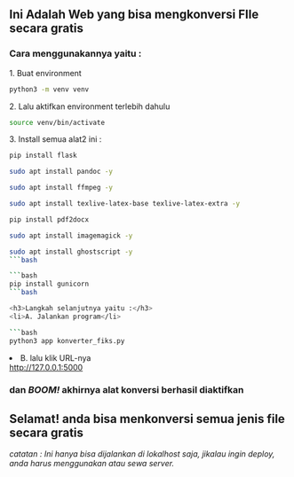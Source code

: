 <h2>Ini Adalah Web yang bisa mengkonversi FIle secara gratis</h2>

<h3>Cara menggunakannya yaitu :</h3>
<p>1. Buat environment</p>
   
   ```bash
   python3 -m venv venv
   ```

<p>2. Lalu aktifkan environment terlebih dahulu</p>
   
   ```bash
   source venv/bin/activate
   ```
<p>3. Install semua alat2 ini :</p>
   
   ```bash
   pip install flask
   ```
   
   ```bash
   sudo apt install pandoc -y
   ```

   ```bash
   sudo apt install ffmpeg -y
   ```

   ```bash
   sudo apt install texlive-latex-base texlive-latex-extra -y
   ```
   
   ```bash
   pip install pdf2docx
   ```
   
   ```bash
   sudo apt install imagemagick -y
   ```

   ```bash
   sudo apt install ghostscript -y
   ```bash

   ```bash
   pip install gunicorn
   ```bash

<h3>Langkah selanjutnya yaitu :</h3>
<li>A. Jalankan program</li>

   ```bash
   python3 app konverter_fiks.py
   ```

<li>B. lalu klik URL-nya</li>
<a href>http://127.0.0.1:5000</a>

<h3>dan <i>BOOM!</i> akhirnya alat konversi berhasil diaktifkan</h3>
<h2>Selamat! anda bisa menkonversi semua jenis file secara gratis</h2>

<i>catatan : Ini hanya bisa dijalankan di lokalhost saja, jikalau ingin deploy, anda harus menggunakan atau sewa server.</i>

